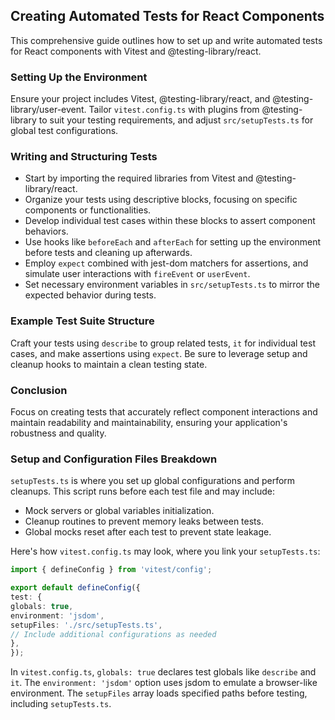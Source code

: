 ## Creating Automated Tests for React Components

This comprehensive guide outlines how to set up and write automated tests for
React components with Vitest and @testing-library/react.

### Setting Up the Environment

Ensure your project includes Vitest, @testing-library/react, and
@testing-library/user-event. Tailor `vitest.config.ts` with plugins from
@testing-library to suit your testing requirements, and adjust
`src/setupTests.ts` for global test configurations.

### Writing and Structuring Tests

- Start by importing the required libraries from Vitest and
@testing-library/react.
- Organize your tests using descriptive blocks, focusing on specific components
or functionalities.
- Develop individual test cases within these blocks to assert component
behaviors.
- Use hooks like `beforeEach` and `afterEach` for setting up the environment
before tests and cleaning up afterwards.
- Employ `expect` combined with jest-dom matchers for assertions, and simulate
user interactions with `fireEvent` or `userEvent`.
- Set necessary environment variables in `src/setupTests.ts` to mirror the
expected behavior during tests.

### Example Test Suite Structure

Craft your tests using `describe` to group related tests, `it` for individual
test cases, and make assertions using `expect`. Be sure to leverage setup and
cleanup hooks to maintain a clean testing state.

### Conclusion

Focus on creating tests that accurately reflect component interactions and
maintain readability and maintainability, ensuring your application's
robustness and quality.

### Setup and Configuration Files Breakdown

`setupTests.ts` is where you set up global configurations and perform cleanups.
This script runs before each test file and may include:

- Mock servers or global variables initialization.
- Cleanup routines to prevent memory leaks between tests.
- Global mocks reset after each test to prevent state leakage.

Here's how `vitest.config.ts` may look, where you link your `setupTests.ts`:

```typescript
import { defineConfig } from 'vitest/config';

export default defineConfig({
test: {
globals: true,
environment: 'jsdom',
setupFiles: './src/setupTests.ts',
// Include additional configurations as needed
},
});
```

In `vitest.config.ts`, `globals: true` declares test globals like `describe`
and `it`. The `environment: 'jsdom'` option uses jsdom to emulate a
browser-like environment. The `setupFiles` array loads specified paths before
testing, including `setupTests.ts`.
